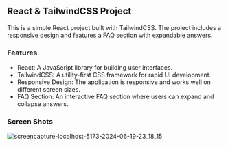 ## React & TailwindCSS Project
This is a simple React project built with TailwindCSS. The project includes a responsive design and features a FAQ section with expandable answers.

### Features
- React: A JavaScript library for building user interfaces.
- TailwindCSS: A utility-first CSS framework for rapid UI development.
- Responsive Design: The application is responsive and works well on different screen sizes.
- FAQ Section: An interactive FAQ section where users can expand and collapse answers.

### Screen Shots
![screencapture-localhost-5173-2024-06-19-23_18_15](https://github.com/mehfoozdev/React-and-tailwindCSS---todesktop-landing-page/assets/168359047/76e9fd6e-1cf5-44c8-8050-2e8110b39bd5)


